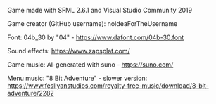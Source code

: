 Game made with SFML 2.6.1 and Visual Studio Community 2019

Game creator (GitHub username): noIdeaForTheUsername

Font: 04b_30 by "04" - https://www.dafont.com/04b-30.font

Sound effects: https://www.zapsplat.com/

Game music: AI-generated with suno - https://suno.com/

Menu music: "8 Bit Adventure" - slower version: https://www.fesliyanstudios.com/royalty-free-music/download/8-bit-adventure/2282